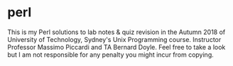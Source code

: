 # perl

This is my Perl solutions to lab notes & quiz revision in the Autumn 2018 of University of Technology, Sydney's Unix Programming course. Instructor Professor Massimo Piccardi and TA Bernard Doyle. Feel free to take a look but I am not responsible for any penalty you might incur from copying.
